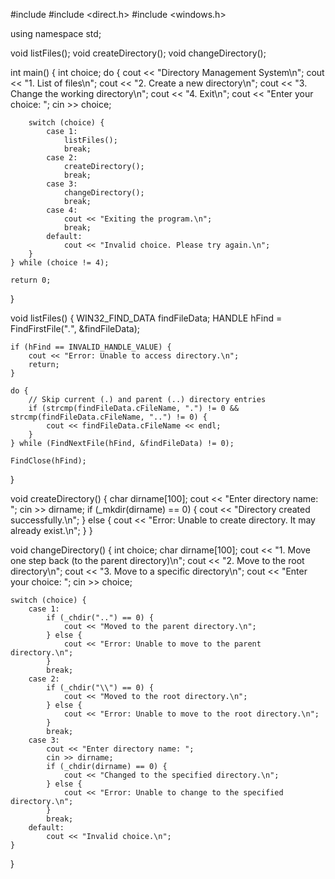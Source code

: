 #include <iostream>
#include <direct.h> 
#include <windows.h>  

using namespace std;

void listFiles();
void createDirectory();
void changeDirectory();

int main() {
    int choice;
    do {
        cout << "Directory Management System\n";
        cout << "1. List of files\n";
        cout << "2. Create a new directory\n";
        cout << "3. Change the working directory\n";
        cout << "4. Exit\n";
        cout << "Enter your choice: ";
        cin >> choice;

        switch (choice) {
            case 1:
                listFiles();
                break;
            case 2:
                createDirectory();
                break;
            case 3:
                changeDirectory();
                break;
            case 4:
                cout << "Exiting the program.\n";
                break;
            default:
                cout << "Invalid choice. Please try again.\n";
        }
    } while (choice != 4);

    return 0;
}

void listFiles() {
    WIN32_FIND_DATA findFileData;
    HANDLE hFind = FindFirstFile("*.*", &findFileData);

    if (hFind == INVALID_HANDLE_VALUE) {
        cout << "Error: Unable to access directory.\n";
        return;
    } 

    do {
        // Skip current (.) and parent (..) directory entries
        if (strcmp(findFileData.cFileName, ".") != 0 && strcmp(findFileData.cFileName, "..") != 0) {
            cout << findFileData.cFileName << endl;
        }
    } while (FindNextFile(hFind, &findFileData) != 0);

    FindClose(hFind);
}

void createDirectory() {
    char dirname[100];
    cout << "Enter directory name: ";
    cin >> dirname;
    if (_mkdir(dirname) == 0) {
        cout << "Directory created successfully.\n";
    } else {
        cout << "Error: Unable to create directory. It may already exist.\n";
    }
}

void changeDirectory() {
    int choice;
    char dirname[100];
    cout << "1. Move one step back (to the parent directory)\n";
    cout << "2. Move to the root directory\n";
    cout << "3. Move to a specific directory\n";
    cout << "Enter your choice: ";
    cin >> choice;

    switch (choice) {
        case 1:
            if (_chdir("..") == 0) {
                cout << "Moved to the parent directory.\n";
            } else {
                cout << "Error: Unable to move to the parent directory.\n";
            }
            break;
        case 2:
            if (_chdir("\\") == 0) {
                cout << "Moved to the root directory.\n";
            } else {
                cout << "Error: Unable to move to the root directory.\n";
            }
            break;
        case 3:
            cout << "Enter directory name: ";
            cin >> dirname;
            if (_chdir(dirname) == 0) {
                cout << "Changed to the specified directory.\n";
            } else {
                cout << "Error: Unable to change to the specified directory.\n";
            }
            break;
        default:
            cout << "Invalid choice.\n";
    }
}
